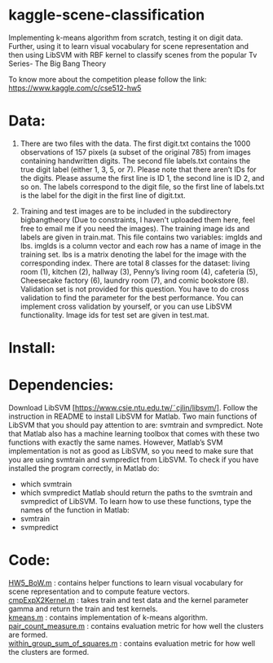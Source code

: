# kaggle-scene-classification
Implementing k-means algorithm from scratch, testing it on digit data. Further, using it to learn visual vocabulary for scene representation and then using LibSVM with RBF kernel to classify scenes from the popular Tv Series- The Big Bang Theory

To know more about the competition please follow the link: 
https://www.kaggle.com/c/cse512-hw5

# Data:
1. There are two files with the data. The first digit.txt contains the 1000 observations of 157 pixels
(a subset of the original 785) from images containing handwritten digits. The second file labels.txt
contains the true digit label (either 1, 3, 5, or 7).
Please note that there aren’t IDs for the digits. Please assume the first line is ID 1, the second line is ID
2, and so on. The labels correspond to the digit file, so the first line of labels.txt is the label for the digit in
the first line of digit.txt.

2. Training and test images are to be included in the subdirectory bigbangtheory (Due to constraints, I haven't uploaded them here, feel free to email me if you need the images). The training image ids and
labels are given in train.mat. This file contains two variables: imgIds and lbs. imgIds is a column
vector and each row has a name of image in the training set. lbs is a matrix denoting the label for the
image with the corresponding index. There are total 8 classes for the dataset: living room (1), kitchen (2),
hallway (3), Penny’s living room (4), cafeteria (5), Cheesecake factory (6), laundry room (7), and comic
bookstore (8). <br>
Validation set is not provided for this question. You have to do cross validation to find the parameter for
the best performance. You can implement cross validation by yourself, or you can use LibSVM functionality.
Image ids for test set are given in test.mat.

# Install:

# Dependencies:
Download LibSVM [https://www.csie.ntu.edu.tw/˜cjlin/libsvm/]. Follow the instruction in README to install LibSVM for Matlab. Two main functions of LibSVM that you should
pay attention to are: svmtrain and svmpredict. Note that Matlab also has a machine learning toolbox
that comes with these two functions with exactly the same names. However, Matlab’s SVM implementation is not as good as LibSVM, so you need to make sure that you are using svmtrain and svmpredict from
LibSVM. To check if you have installed the program correctly, in Matlab do: <br>
* which svmtrain
* which svmpredict
Matlab should return the paths to the svmtrain and svmpredict of LibSVM. To learn how to use these
functions, type the names of the function in Matlab: <br>
* svmtrain
* svmpredict

# Code:
[HW5_BoW.m](https://github.com/rishabh254/kaggle-scene-classification/blob/master/src/HW5_BoW.m) : contains helper functions to learn visual vocabulary for scene representation and to compute feature vectors. <br />
[cmpExpX2Kernel.m](https://github.com/rishabh254/kaggle-scene-classification/blob/master/src/cmpExpX2Kernel.m) : takes train and test data and the kernel parameter gamma and return the train and test kernels. <br />
[kmeans.m](https://github.com/rishabh254/kaggle-scene-classification/blob/master/src/kmeans.m) : contains implementation of k-means algorithm. <br />
[pair_count_measure.m](https://github.com/rishabh254/kaggle-scene-classification/blob/master/src/pair_count_measure.m) : contains evaluation metric for how well the clusters are formed. <br />
[within_group_sum_of_squares.m](https://github.com/rishabh254/kaggle-scene-classification/blob/master/src/within_group_sum_of_squares.m) : contains evaluation metric for how well the clusters are formed. <br />
